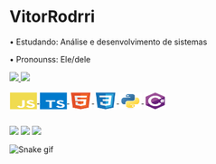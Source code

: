 # VitorRodrri
• Estudando: Análise e desenvolvimento de sistemas

• Pronounss: Ele/dele

<div>
 <a href= "https://github.com/VitorRodrri">
 <img height="180em" src= "https://github-readme-stats.vercel.app/api?username=VitorRodrri&icons=true&theme=tokyonight&include_all_commits=true&count_private=true"/>
 <img height="180em" src= "https://github-readme-stats.vercel.app/api/top-langs/?username=VitorRodrri&layout=compact&langs_count=168&theme=tokyonight"/>
</div>

<div style="display: inline_block"><br>
 <img align="center" alt="Vitor-Js" height="30" width="49" src="https://raw.githubusercontent.com/devicons/devicon/master/icons/javascript/javascript-plain.svg"> 
 <img align="center" alt="Vitor-Ts" height="30" width="49" src="https://raw.githubusercontent.com/devicons/devicon/master/icons/typescript/typescript-plain.svg">
 <img align="center" alt="Vitor-HTML" height="30" width="40" src="https://raw.githubusercontent.com/devicons/devicon/master/icons/html5/html5-original.svg"> 
 <img align="center" alt="Vitor-CSS" height="30" width="40" src="https://raw.githubusercontent.com/devicons/devicon/master/icons/css3/css3-original.svg">
 <img align="center" alt="Vitor-Python" height="30" width="40" src="https://raw.githubusercontent.com/devicons/devicon/master/icons/python/python-original.svg"> 
 <img align="center" alt="Vitor-C" height="30" width=40 src="https://raw.githubusercontent.com/devicons/devicon/master/icons/csharp/csharp-original.svg">
</div>

##

<div>
<a href="https://instagram.com/vitor_rodrri" target="_blank"><img src="https://img.shields.io/badge/-Instagram-%23E4405F?style=for-the-badge8logo=instagram8logoColor=white"
target="_blank"></a>
<a href="mailto:vitorafr2010@gmail.com"><img src="https://img.shields.io/badge/-Gmail-%23333?style=for-the-badge&logo=gmail&logoColor=white" target="_blank"></a>
<a href="https://www.linkedin.com/in/vitor-augusto-1a665325b?utm_source=share&utm_campaign=share_via&utm_content=profile&utm_medium=ios_app" target="_blank"><img src="https://img.shields.io/badge/-LinkedIn-%230077B5?style=for-the-badge&logo=linkedin&logoColor=white" target="_blank"></a>
</div>

 ![Snake gif](https://github.com/VitorRodrri/VitorRodrri/blob/output-contribution-grid-snake.gif)
